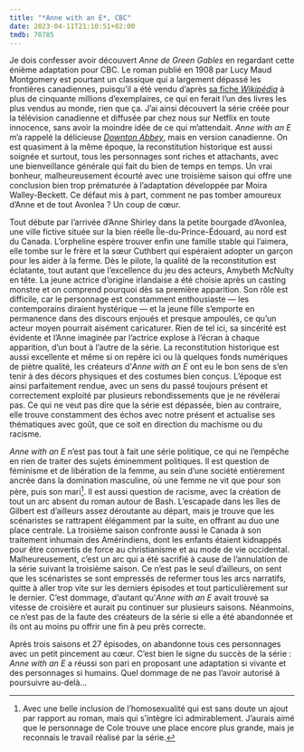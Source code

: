 ```yaml
---
title: "*Anne with an E*, CBC"
date: 2023-04-11T21:10:51+02:00
tmdb: 70785 
---
```


Je dois confesser avoir découvert *Anne de Green Gables* en regardant cette énième adaptation pour CBC. Le roman publié en 1908 par Lucy Maud Montgomery est pourtant un classique qui a largement dépassé les frontières canadiennes, puisqu’il a été vendu d’après [sa fiche *Wikipédia*](https://fr.wikipedia.org/wiki/Anne…_la_maison_aux_pignons_verts) à plus de cinquante millions d’exemplaires, ce qui en ferait l’un des livres les plus vendus au monde, rien que ça. J’ai ainsi découvert la série créée pour la télévision canadienne et diffusée par chez nous sur Netflix en toute innocence, sans avoir la moindre idée de ce qui m’attendait. *Anne with an E* m’a rappelé la délicieuse [*Downton Abbey*](https://voiretmanger.fr/downton-abbey-fellowes-itv1/), mais en version canadienne. On est quasiment à la même époque, la reconstitution historique est aussi soignée et surtout, tous les personnages sont riches et attachants, avec une bienveillance générale qui fait du bien de temps en temps. Un vrai bonheur, malheureusement écourté avec une troisième saison qui offre une conclusion bien trop prématurée à l’adaptation développée par Moira Walley-Beckett. Ce défaut mis à part, comment ne pas tomber amoureux d’Anne et de tout Avonlea ? Un coup de cœur.

Tout débute par l’arrivée d’Anne Shirley dans la petite bourgade d’Avonlea, une ville fictive située sur la bien réelle Île-du-Prince-Édouard, au nord est du Canada. L’orpheline espère trouver enfin une famille stable qui l’aimera, elle tombe sur le frère et la sœur Cuthbert qui espéraient adopter un garçon pour les aider à la ferme. Dès le pilote, la qualité de la reconstitution est éclatante, tout autant que l’excellence du jeu des acteurs, Amybeth McNulty en tête. La jeune actrice d’origine irlandaise a été choisie après un casting monstre et on comprend pourquoi dès sa première apparition. Son rôle est difficile, car le personnage est constamment enthousiaste — les contemporains diraient hystérique — et la jeune fille s’emporte en permanence dans des discours enjoués et presque ampoulés, ce qu’un acteur moyen pourrait aisément caricaturer. Rien de tel ici, sa sincérité est évidente et l’Anne imaginée par l’actrice explose à l’écran à chaque apparition, d’un bout à l’autre de la série. La reconstitution historique est aussi excellente et même si on repère ici ou là quelques fonds numériques de piètre qualité, les créateurs d’*Anne with an E* ont eu le bon sens de s’en tenir à des décors physiques et des costumes bien conçus. L’époque est ainsi parfaitement rendue, avec un sens du passé toujours présent et correctement exploité par plusieurs rebondissements que je ne révélerai pas. Ce qui ne veut pas dire que la série est dépassée, bien au contraire, elle trouve constamment des échos avec notre présent et actualise ses thématiques avec goût, que ce soit en direction du machisme ou du racisme.

*Anne with an E* n’est pas tout à fait une série politique, ce qui ne l’empêche en rien de traiter des sujets éminemment politiques. Il est question de féminisme et de libération de la femme, au sein d’une société entièrement ancrée dans la domination masculine, où une femme ne vit que pour son père, puis son mari[^1]. Il est aussi question de racisme, avec la création de tout un arc absent du roman autour de Bash. L’escapade dans les îles de Gilbert est d’ailleurs assez déroutante au départ, mais je trouve que les scénaristes se rattrapent élégamment par la suite, en offrant au duo une place centrale. La troisième saison confronte aussi le Canada à son traitement inhumain des Amérindiens, dont les enfants étaient kidnappés pour être convertis de force au christianisme et au mode de vie occidental. Malheureusement, c’est un arc qui a été sacrifié à cause de l’annulation de la série suivant la troisième saison. Ce n’est pas le seul d’ailleurs, on sent que les scénaristes se sont empressés de refermer tous les arcs narratifs, quitte à aller trop vite sur les derniers épisodes et tout particulièrement sur le dernier. C’est dommage, d’autant qu’*Anne with an E* avait trouvé sa vitesse de croisière et aurait pu continuer sur plusieurs saisons. Néanmoins, ce n’est pas de la faute des créateurs de la série si elle a été abandonnée et ils ont au moins pu offrir une fin à peu près correcte.

Après trois saisons et 27 épisodes, on abandonne tous ces personnages avec un petit pincement au cœur. C’est bien le signe du succès de la série : *Anne with an E* a réussi son pari en proposant une adaptation si vivante et des personnages si humains. Quel dommage de ne pas l’avoir autorisé à poursuivre au-delà…

[^1]: Avec une belle inclusion de l’homosexualité qui est sans doute un ajout par rapport au roman, mais qui s’intègre ici admirablement. J’aurais aimé que le personnage de Cole trouve une place encore plus grande, mais je reconnais le travail réalisé par la série.